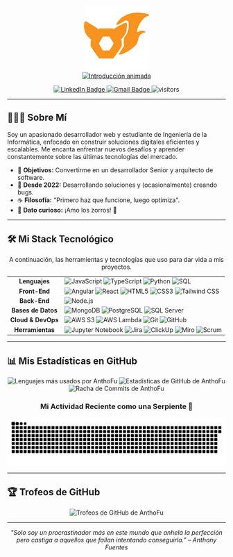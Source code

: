 <!-- ========= INICIO DE LA SECCIÓN DEL LOGO ========= -->
<div align="center">
  <img src="./assets/AnthoFu-Icon.png" alt="Logo de Anthony Fuentes" width="150" height="150"/>
</div>

<!-- ========= INICIO DE LA SECCIÓN DE INTRODUCCIÓN ANIMADA (COLOR PERSONALIZADO) ========= -->
<div align="center">
  <a href="https://git.io/typing-svg">
    <img src="https://readme-typing-svg.herokuapp.com?font=Fira+Code&size=30&pause=1000&color=F39200&center=true&vCenter=true&width=500&lines=¡Hola!+👋+Soy+AnthoFu+🦊;Front-End+Developer+de+🇻🇪;Estudiante+de+Ingeniería;Creando+sueños+en+código;Amante+de+los+zorros+🦊" alt="Introducción animada">
  </a>
</div>

<!-- ========= INICIO DE LA SECCIÓN DE BADGES Y CONTADOR ========= -->
<p align="center">
    <a href="https://www.linkedin.com/in/anthony-fuentes-633b48264/" target="_blank">
        <img src="https://img.shields.io/badge/LinkedIn-0077B5?style=for-the-badge&logo=linkedin&logoColor=white" alt="LinkedIn Badge"/>
    </a>
    <a href="mailto:anthony.fuentes2005@gmail.com" target="_blank">
        <img src="https://img.shields.io/badge/Gmail-EA4335?style=for-the-badge&logo=gmail&logoColor=white" alt="Gmail Badge"/>
    </a>
    <img src="https://visitor-badge.laobi.icu/badge?page_id=AnthoFu.AnthoFu" alt="visitors"/>
</p>

---

<!-- ========= INICIO DE LA SECCIÓN "SOBRE MÍ" ========= -->
## 👨🏻‍💻 Sobre Mí

<p align="left">
  Soy un apasionado desarrollador web y estudiante de Ingeniería de la Informática, enfocado en construir soluciones digitales eficientes y escalables. Me encanta enfrentar nuevos desafíos y aprender constantemente sobre las últimas tecnologías del mercado.
</p>

- 🎯 **Objetivos:** Convertirme en un desarrollador Senior y arquitecto de software.
- 🚀 **Desde 2022:** Desarrollando soluciones y (ocasionalmente) creando bugs.
- ☕ **Filosofía:** "Primero haz que funcione, luego optimiza".
- 🎲 **Dato curioso:** ¡Amo los zorros! 🦊

---

<!-- ========= INICIO DE LA SECCIÓN DE TECNOLOGÍAS ========= -->
## 🛠️ Mi Stack Tecnológico

<p align="center">
  A continuación, las herramientas y tecnologías que uso para dar vida a mis proyectos.
</p>

<table align="center">
  <!-- Tu tabla de tecnologías se mantiene igual, ya que usa los logos oficiales -->
  <tr>
    <td align="center"><strong>Lenguajes</strong></td>
    <td>
      <img src="https://img.shields.io/badge/JavaScript-F7DF1E?style=for-the-badge&logo=javascript&logoColor=black" alt="JavaScript">
      <img src="https://img.shields.io/badge/TypeScript-3178C6?style=for-the-badge&logo=typescript&logoColor=white" alt="TypeScript">
      <img src="https://img.shields.io/badge/Python-3776AB?style=for-the-badge&logo=python&logoColor=white" alt="Python">
      <img src="https://img.shields.io/badge/SQL-4479A1?style=for-the-badge&logo=postgresql&logoColor=white" alt="SQL">
    </td>
  </tr>
  <tr>
    <td align="center"><strong>Front-End</strong></td>
    <td>
      <img src="https://img.shields.io/badge/Angular-DD0031?style=for-the-badge&logo=angular&logoColor=white" alt="Angular">
      <img src="https://img.shields.io/badge/React-61DAFB?style=for-the-badge&logo=react&logoColor=black" alt="React">
      <img src="https://img.shields.io/badge/HTML5-E34F26?style=for-the-badge&logo=html5&logoColor=white" alt="HTML5">
      <img src="https://img.shields.io/badge/CSS3-1572B6?style=for-the-badge&logo=css3&logoColor=white" alt="CSS3">
      <img src="https://img.shields.io/badge/Tailwind_CSS-38B2AC?style=for-the-badge&logo=tailwind-css&logoColor=white" alt="Tailwind CSS">
    </td>
  </tr>
  <tr>
    <td align="center"><strong>Back-End</strong></td>
    <td>
      <img src="https://img.shields.io/badge/Node.js-339933?style=for-the-badge&logo=node.js&logoColor=white" alt="Node.js">
    </td>
  </tr>
  <tr>
    <td align="center"><strong>Bases de Datos</strong></td>
    <td>
      <img src="https://img.shields.io/badge/MongoDB-47A248?style=for-the-badge&logo=mongodb&logoColor=white" alt="MongoDB">
      <img src="https://img.shields.io/badge/PostgreSQL-336791?style=for-the-badge&logo=postgresql&logoColor=white" alt="PostgreSQL">
      <img src="https://img.shields.io/badge/SQL_Server-CC2927?style=for-the-badge&logo=microsoft-sql-server&logoColor=white" alt="SQL Server">
    </td>
  </tr>
  <tr>
    <td align="center"><strong>Cloud & DevOps</strong></td>
    <td>
      <img src="https://img.shields.io/badge/Amazon_S3-569A31?style=for-the-badge&logo=amazon-s3&logoColor=white" alt="AWS S3">
      <img src="https://img.shields.io/badge/AWS_Lambda-FF9900?style=for-the-badge&logo=aws-lambda&logoColor=white" alt="AWS Lambda">
      <img src="https://img.shields.io/badge/Git-F05032?style=for-the-badge&logo=git&logoColor=white" alt="Git">
      <img src="https://img.shields.io/badge/GitHub-181717?style=for-the-badge&logo=github&logoColor=white" alt="GitHub">
    </td>
  </tr>
  <tr>
    <td align="center"><strong>Herramientas</strong></td>
    <td>
      <img src="https://img.shields.io/badge/Jupyter-F37626?style=for-the-badge&logo=jupyter&logoColor=white" alt="Jupyter Notebook">
      <img src="https://img.shields.io/badge/Jira-0052CC?style=for-the-badge&logo=jira&logoColor=white" alt="Jira">
      <img src="https://img.shields.io/badge/ClickUp-7B68EE?style=for-the-badge&logo=clickup&logoColor=white" alt="ClickUp">
      <img src="https://img.shields.io/badge/Miro-F2CA4C?style=for-the-badge&logo=miro&logoColor=black" alt="Miro">
      <img src="https://img.shields.io/badge/Scrum-0077c8?style=for-the-badge&logo=agile&logoColor=white" alt="Scrum">
    </td>
  </tr>
</table>

---

<!-- ========= INICIO DE LA SECCIÓN DE ESTADÍSTICAS (TEMA PERSONALIZADO) ========= -->
## 📊 Mis Estadísticas en GitHub

<div align="center">
  <img src="https://github-readme-stats.vercel.app/api/top-langs/?username=AnthoFu&layout=compact&locale=es&bg_color=16132A&title_color=F39200&text_color=F2F2F2&border_color=25214E" alt="Lenguajes más usados por AnthoFu" />

  <img src="https://github-readme-stats.vercel.app/api?username=AnthoFu&show_icons=true&include_all_commits=true&count_private=true&locale=es&bg_color=16132A&title_color=F39200&text_color=F2F2F2&icon_color=F39200&border_color=25214E" alt="Estadísticas de GitHub de AnthoFu" />

</div>

<div align="center">
  <img src="https://github-readme-streak-stats.herokuapp.com?user=AnthoFu&background=16132A&stroke=F2F2F2&ring=F39200&fire=F39200&currStreakNum=F2F2F2&sideNums=F2F2F2&currStreakLabel=F2F2F2&sideLabels=F2F2F2&dates=F2F2F2&border=25214E" alt="Racha de Commits de AnthoFu" />
</div>

<!-- ========= INICIO DEL GRÁFICO DE ACTIVIDAD (TEMA PERSONALIZADO) ========= -->
<!-- ========= INICIO DEL GRÁFICO DE SERPIENTE ========= -->
<div align="center">
  <h3>Mi Actividad Reciente como una Serpiente 🐍</h3>
  <img src="https://raw.githubusercontent.com/AnthoFu/AnthoFu/output/github-contribution-grid-snake.svg" alt="Animación de contribuciones de GitHub de AnthoFu">
</div>
<!-- ========= FIN DEL GRÁFICO DE SERPIENTE ========= -->

---

<!-- ========= INICIO DE LA SECCIÓN DE TROFEOS (TEMA GRUVBOX) ========= -->
## 🏆 Trofeos de GitHub

<div align="center">
  <img src="https://github-profile-trophy.vercel.app/?username=AnthoFu&theme=gruvbox&no-frame=true&no-bg=true&margin-w=4" alt="Trofeos de GitHub de AnthoFu" />
</div>

---
<p align="center">
  <i>"Solo soy un procrastinador más en este mundo que anhela la perfección pero castiga a aquellos que fallan intentando conseguirla." – Anthony Fuentes</i>
</p>